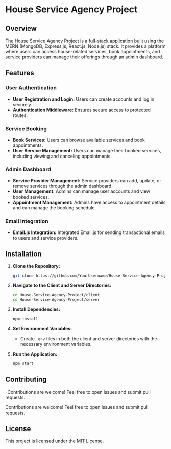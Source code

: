 # House Service Agency Project

## Overview

The House Service Agency Project is a full-stack application built using the MERN (MongoDB, Express.js, React.js, Node.js) stack. It provides a platform where users can access house-related services, book appointments, and service providers can manage their offerings through an admin dashboard.

## Features

### User Authentication

- **User Registration and Login:** Users can create accounts and log in securely.
- **Authentication Middleware:** Ensures secure access to protected routes.

### Service Booking

- **Book Services:** Users can browse available services and book appointments.
- **User Service Management:** Users can manage their booked services, including viewing and canceling appointments.

### Admin Dashboard

- **Service Provider Management:** Service providers can add, update, or remove services through the admin dashboard.
- **User Management:** Admins can manage user accounts and view booked services.
- **Appointment Management:** Admins have access to appointment details and can manage the booking schedule.

### Email Integration

- **Email.js Integration:** Integrated Email.js for sending transactional emails to users and service providers.

## Installation

1. **Clone the Repository:**

    ```bash
    git clone https://github.com/YourUsername/House-Service-Agency-Project.git
    ```

2. **Navigate to the Client and Server Directories:**

    ```bash
    cd House-Service-Agency-Project/client
    cd House-Service-Agency-Project/server
    ```

3. **Install Dependencies:**

    ```bash
    npm install
    ```

4. **Set Environment Variables:**

    - Create `.env` files in both the client and server directories with the necessary environment variables.

5. **Run the Application:**

    ```bash
    npm start
    ```

## Contributing
-Contributions are welcome! Feel free to open issues and submit pull requests.


Contributions are welcome! Feel free to open issues and submit pull requests.

## License

This project is licensed under the [MIT License](LICENSE).
